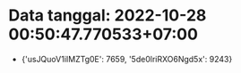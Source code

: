 # Data tanggal: 2022-10-28 00:50:47.770533+07:00

* {'usJQuoV1iIMZTg0E': 7659, '5de0lriRXO6Ngd5x': 9243}
